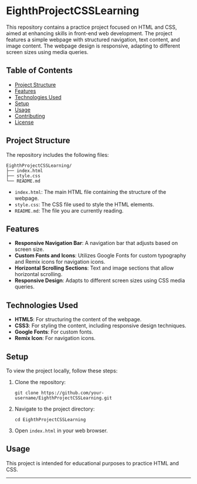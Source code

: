 # EighthProjectCSSLearning

This repository contains a practice project focused on HTML and CSS, aimed at enhancing skills in front-end web development. The project features a simple webpage with structured navigation, text content, and image content. The webpage design is responsive, adapting to different screen sizes using media queries.

## Table of Contents

- [Project Structure](#project-structure)
- [Features](#features)
- [Technologies Used](#technologies-used)
- [Setup](#setup)
- [Usage](#usage)
- [Contributing](#contributing)
- [License](#license)

## Project Structure

The repository includes the following files:

```
EighthProjectCSSLearning/
├── index.html
├── style.css
└── README.md
```

- `index.html`: The main HTML file containing the structure of the webpage.
- `style.css`: The CSS file used to style the HTML elements.
- `README.md`: The file you are currently reading.

## Features

- **Responsive Navigation Bar**: A navigation bar that adjusts based on screen size.
- **Custom Fonts and Icons**: Utilizes Google Fonts for custom typography and Remix icons for navigation icons.
- **Horizontal Scrolling Sections**: Text and image sections that allow horizontal scrolling.
- **Responsive Design**: Adapts to different screen sizes using CSS media queries.

## Technologies Used

- **HTML5**: For structuring the content of the webpage.
- **CSS3**: For styling the content, including responsive design techniques.
- **Google Fonts**: For custom fonts.
- **Remix Icon**: For navigation icons.

## Setup

To view the project locally, follow these steps:

1. Clone the repository:
   ```
   git clone https://github.com/your-username/EighthProjectCSSLearning.git
   ```

2. Navigate to the project directory:
   ```
   cd EighthProjectCSSLearning
   ```

3. Open `index.html` in your web browser.

## Usage

This project is intended for educational purposes to practice HTML and CSS.

---

